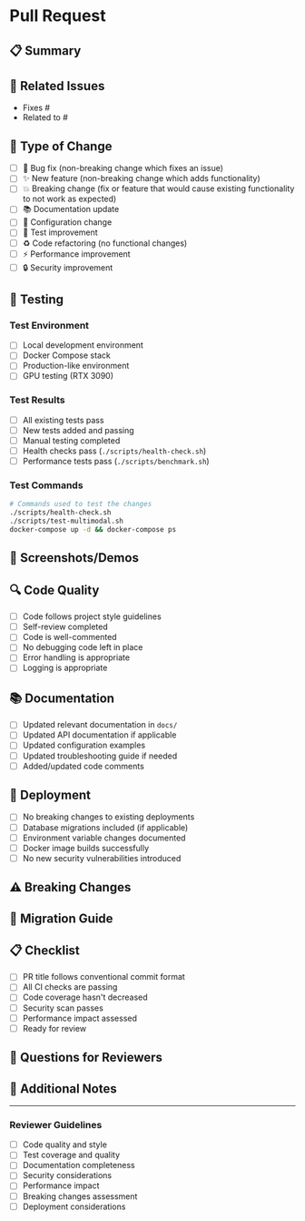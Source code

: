 # Pull Request

## 📋 Summary
<!-- Provide a brief description of your changes -->

## 🔗 Related Issues
<!-- Link to related issues using "Fixes #123" or "Closes #123" -->
- Fixes #
- Related to #

## 🚀 Type of Change
<!-- Mark the relevant option with an "x" -->
- [ ] 🐛 Bug fix (non-breaking change which fixes an issue)
- [ ] ✨ New feature (non-breaking change which adds functionality)
- [ ] 💥 Breaking change (fix or feature that would cause existing functionality to not work as expected)
- [ ] 📚 Documentation update
- [ ] 🔧 Configuration change
- [ ] 🧪 Test improvement
- [ ] ♻️ Code refactoring (no functional changes)
- [ ] ⚡ Performance improvement
- [ ] 🔒 Security improvement

## 🧪 Testing
<!-- Describe the tests you ran and how to reproduce them -->

### Test Environment
- [ ] Local development environment
- [ ] Docker Compose stack
- [ ] Production-like environment
- [ ] GPU testing (RTX 3090)

### Test Results
- [ ] All existing tests pass
- [ ] New tests added and passing
- [ ] Manual testing completed
- [ ] Health checks pass (`./scripts/health-check.sh`)
- [ ] Performance tests pass (`./scripts/benchmark.sh`)

### Test Commands
```bash
# Commands used to test the changes
./scripts/health-check.sh
./scripts/test-multimodal.sh
docker-compose up -d && docker-compose ps
```

## 📸 Screenshots/Demos
<!-- If applicable, add screenshots or demo videos -->

## 🔍 Code Quality
<!-- Confirm code quality checks -->
- [ ] Code follows project style guidelines
- [ ] Self-review completed
- [ ] Code is well-commented
- [ ] No debugging code left in place
- [ ] Error handling is appropriate
- [ ] Logging is appropriate

## 📚 Documentation
<!-- Documentation updates -->
- [ ] Updated relevant documentation in `docs/`
- [ ] Updated API documentation if applicable
- [ ] Updated configuration examples
- [ ] Updated troubleshooting guide if needed
- [ ] Added/updated code comments

## 🚀 Deployment
<!-- Deployment considerations -->
- [ ] No breaking changes to existing deployments
- [ ] Database migrations included (if applicable)
- [ ] Environment variable changes documented
- [ ] Docker image builds successfully
- [ ] No new security vulnerabilities introduced

## ⚠️ Breaking Changes
<!-- If this is a breaking change, describe what breaks and how to migrate -->

## 🔄 Migration Guide
<!-- If applicable, provide migration steps for users -->

## 📋 Checklist
<!-- Final checklist before merging -->
- [ ] PR title follows conventional commit format
- [ ] All CI checks are passing
- [ ] Code coverage hasn't decreased
- [ ] Security scan passes
- [ ] Performance impact assessed
- [ ] Ready for review

## 🤔 Questions for Reviewers
<!-- Any specific questions or areas you'd like reviewers to focus on -->

## 📝 Additional Notes
<!-- Any additional information that reviewers should know -->

---

### Reviewer Guidelines
- [ ] Code quality and style
- [ ] Test coverage and quality
- [ ] Documentation completeness
- [ ] Security considerations
- [ ] Performance impact
- [ ] Breaking changes assessment
- [ ] Deployment considerations
